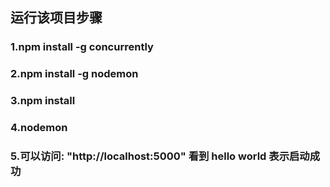 ## 运行该项目步骤

### 1.npm install -g concurrently

### 2.npm install -g nodemon

### 3.npm install

### 4.nodemon

### 5.可以访问: "http://localhost:5000" 看到 hello world 表示启动成功

